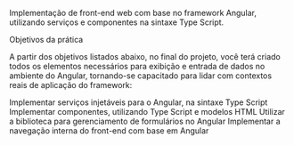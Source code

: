 Implementação de front-end web com base no framework Angular, utilizando serviços e
componentes na sintaxe Type Script.

Objetivos da prática

A partir dos objetivos listados abaixo, no final do projeto, você terá criado todos os
elementos necessários para exibição e entrada de dados no ambiente do Angular,
tornando-se capacitado para lidar com contextos reais de aplicação do framework:

Implementar serviços injetáveis para o Angular, na sintaxe Type Script
Implementar componentes, utilizando Type Script e modelos HTML
Utilizar a biblioteca para gerenciamento de formulários no Angular
Implementar a navegação interna do front-end com base em Angular
